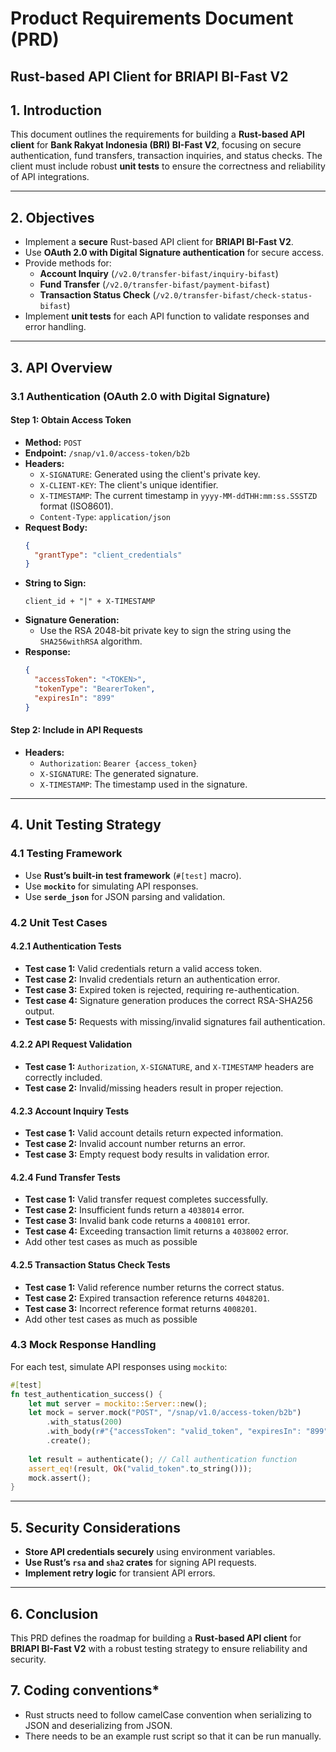 # Product Requirements Document (PRD)
## Rust-based API Client for BRIAPI BI-Fast V2

## **1. Introduction**
This document outlines the requirements for building a **Rust-based API client** for **Bank Rakyat Indonesia (BRI) BI-Fast V2**, focusing on secure authentication, fund transfers, transaction inquiries, and status checks. The client must include robust **unit tests** to ensure the correctness and reliability of API integrations.

---

## **2. Objectives**
- Implement a **secure** Rust-based API client for **BRIAPI BI-Fast V2**.
- Use **OAuth 2.0 with Digital Signature authentication** for secure access.
- Provide methods for:
  - **Account Inquiry** (`/v2.0/transfer-bifast/inquiry-bifast`)
  - **Fund Transfer** (`/v2.0/transfer-bifast/payment-bifast`)
  - **Transaction Status Check** (`/v2.0/transfer-bifast/check-status-bifast`)
- Implement **unit tests** for each API function to validate responses and error handling.

---

## **3. API Overview**
### **3.1 Authentication (OAuth 2.0 with Digital Signature)**

#### **Step 1: Obtain Access Token**
- **Method:** `POST`
- **Endpoint:** `/snap/v1.0/access-token/b2b`
- **Headers:**
  - `X-SIGNATURE`: Generated using the client's private key.
  - `X-CLIENT-KEY`: The client's unique identifier.
  - `X-TIMESTAMP`: The current timestamp in `yyyy-MM-ddTHH:mm:ss.SSSTZD` format (ISO8601).
  - `Content-Type`: `application/json`
- **Request Body:**
  ```json
  {
    "grantType": "client_credentials"
  }
  ```
- **String to Sign:**
  ```
  client_id + "|" + X-TIMESTAMP
  ```
- **Signature Generation:**
  - Use the RSA 2048-bit private key to sign the string using the `SHA256withRSA` algorithm.
- **Response:**
  ```json
  {
    "accessToken": "<TOKEN>",
    "tokenType": "BearerToken",
    "expiresIn": "899"
  }
  ```

#### **Step 2: Include in API Requests**
- **Headers:**
  - `Authorization`: `Bearer {access_token}`
  - `X-SIGNATURE`: The generated signature.
  - `X-TIMESTAMP`: The timestamp used in the signature.

---

## **4. Unit Testing Strategy**
### **4.1 Testing Framework**
- Use **Rust’s built-in test framework** (`#[test]` macro).
- Use **`mockito`** for simulating API responses.
- Use **`serde_json`** for JSON parsing and validation.

### **4.2 Unit Test Cases**
#### **4.2.1 Authentication Tests**
- **Test case 1:** Valid credentials return a valid access token.
- **Test case 2:** Invalid credentials return an authentication error.
- **Test case 3:** Expired token is rejected, requiring re-authentication.
- **Test case 4:** Signature generation produces the correct RSA-SHA256 output.
- **Test case 5:** Requests with missing/invalid signatures fail authentication.

#### **4.2.2 API Request Validation**
- **Test case 1:** `Authorization`, `X-SIGNATURE`, and `X-TIMESTAMP` headers are correctly included.
- **Test case 2:** Invalid/missing headers result in proper rejection.

#### **4.2.3 Account Inquiry Tests**
- **Test case 1:** Valid account details return expected information.
- **Test case 2:** Invalid account number returns an error.
- **Test case 3:** Empty request body results in validation error.

#### **4.2.4 Fund Transfer Tests**
- **Test case 1:** Valid transfer request completes successfully.
- **Test case 2:** Insufficient funds return a `4038014` error.
- **Test case 3:** Invalid bank code returns a `4008101` error.
- **Test case 4:** Exceeding transaction limit returns a `4038002` error.
- Add other test cases as much as possible

#### **4.2.5 Transaction Status Check Tests**
- **Test case 1:** Valid reference number returns the correct status.
- **Test case 2:** Expired transaction reference returns `4048201`.
- **Test case 3:** Incorrect reference format returns `4008201`.
- Add other test cases as much as possible

### **4.3 Mock Response Handling**
For each test, simulate API responses using `mockito`:
```rust
#[test]
fn test_authentication_success() {
    let mut server = mockito::Server::new();
    let mock = server.mock("POST", "/snap/v1.0/access-token/b2b")
        .with_status(200)
        .with_body(r#"{"accessToken": "valid_token", "expiresIn": "899"}"#)
        .create();
    
    let result = authenticate(); // Call authentication function
    assert_eq!(result, Ok("valid_token".to_string()));
    mock.assert();
}
```

---

## **5. Security Considerations**
- **Store API credentials securely** using environment variables.
- **Use Rust’s `rsa` and `sha2` crates** for signing API requests.
- **Implement retry logic** for transient API errors.

---

## **6. Conclusion**
This PRD defines the roadmap for building a **Rust-based API client** for **BRIAPI BI-Fast V2** with a robust testing strategy to ensure reliability and security.

## **7. Coding conventions***
- Rust structs need to follow camelCase convention when serializing to JSON and deserializing from JSON.
- There needs to be an example rust script so that it can be run manually.